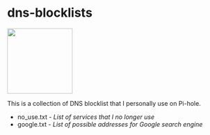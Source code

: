 # dns-blocklists
<img src="https://wp-cdn.pi-hole.net/wp-content/uploads/2018/12/pihole-text-logo-white.png" width=150px>

This is a collection of DNS blocklist that I personally use on Pi-hole.

- no_use.txt - *List of services that I no longer use*
- google.txt - *List of possible addresses for Google search engine*
